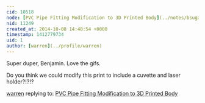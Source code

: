 ```yaml
---
cid: 10518
node: [PVC Pipe Fitting Modification to 3D Printed Body](../notes/bsugar/10-08-2014/pvc-pipe-fitting-modification-to-3d-printed-body)
nid: 11249
created_at: 2014-10-08 14:48:54 +0000
timestamp: 1412779734
uid: 1
author: [warren](../profile/warren)
---
```


Super duper, Benjamin. Love the gifs. 

Do you think we could modify this print to include a cuvette and laser holder?!?!?

[warren](../profile/warren) replying to: [PVC Pipe Fitting Modification to 3D Printed Body](../notes/bsugar/10-08-2014/pvc-pipe-fitting-modification-to-3d-printed-body)

